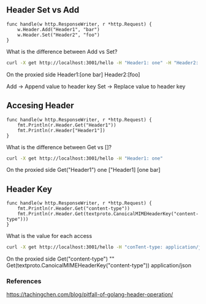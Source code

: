 
## Header Set vs Add

``` golang
func handle(w http.ResponseWriter, r *http.Request) {
    w.Header.Add("Header1", "bar")
    w.Header.Set("Header2", "foo")
}
```

What is the difference between Add vs Set?
``` bash
curl -X get http://localhost:3001/hello -H "Header1: one" -H "Header2: two"
```
On the proxied side
Header1:[one bar] 
Header2:[foo]

Add -> Append value to header key
Set -> Replace value to header key

## Accesing Header

``` golang
func handle(w http.ResponseWriter, r *http.Request) {
    fmt.Println(r.Header.Get("Header1"))
    fmt.Println(r.Header["Header1"])
}
```

What is the difference between Get vs []?
``` bash
curl -X get http://localhost:3001/hello -H "Header1: one"
```
On the proxied side
Get("Header1") one 
["Header1] [one bar]


## Header Key

``` golang
func handle(w http.ResponseWriter, r *http.Request) {
    fmt.Println(r.Header.Get("content-type"))
    fmt.Println(r.Header.Get(textproto.CanoicalMIMEHeaderKey("content-type")))
}
```
What is the value for each access
``` bash
curl -X get http://localhost:3001/hello -H "conTent-type: application/json"
```
On the proxied side
Get("content-type") "" 
Get(textproto.CanoicalMIMEHeaderKey("content-type")) application/json

### References
https://tachingchen.com/blog/pitfall-of-golang-header-operation/